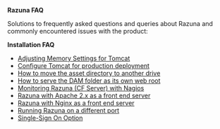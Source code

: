 **Razuna FAQ**

Solutions to frequently asked questions and queries about Razuna and commonly encountered issues with the product:

**Installation FAQ**

 * [Adjusting Memory Settings for Tomcat](/Razuna_FAQ/Adjust_memory/)
 * [Configure Tomcat for production deployment](/Razuna_FAQ/Config_Tomcat/)
 * [How to move the asset directory to another drive](/Razuna_FAQ/How_to_move_asset/)
 * [How to serve the DAM folder as its own web root](/Razuna_FAQ/How_to_serve_DAM/)
 * [Monitoring Razuna (CF Server) with Nagios](/Razuna_FAQ/Monitoring_Razuna/)
 * [Razuna with Apache 2.x as a front end server](/Razuna_FAQ/Razuna_Apache2/)
 * [Razuna with Nginx as a front end server](/Razuna_FAQ/Razuna_Nginx/)
 * [Running Razuna on a different port](/Razuna_FAQ/Razuna_differ_port/)
 * [Single-Sign On Option](/Razuna_FAQ/Single_Signon_option/)

